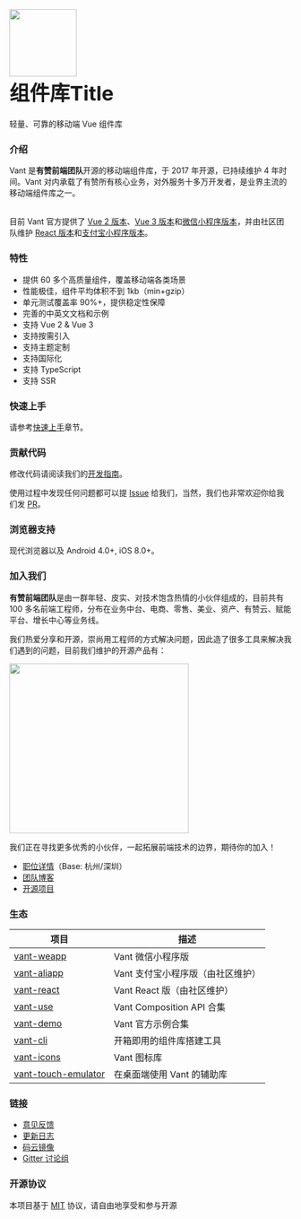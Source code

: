 <div class="card">
  <div class="van-doc-intro">
    <img class="van-doc-intro__logo" style="width: 120px; height: 120px;" src="https://wx.picccdn.cn/mobile_image/ghapp/a/jssdk3/logo.png">
    <h2 style="margin: 0; font-size: 36px; line-height: 60px;">组件库Title</h2>
    <p>轻量、可靠的移动端 Vue 组件库</p>
  </div>
</div>

### 介绍

Vant 是**有赞前端团队**开源的移动端组件库，于 2017 年开源，已持续维护 4 年时间。Vant 对内承载了有赞所有核心业务，对外服务十多万开发者，是业界主流的移动端组件库之一。 <br><br>

目前 Vant 官方提供了 [Vue 2 版本](https://vant-contrib.gitee.io/vant)、[Vue 3 版本](https://vant-contrib.gitee.io/vant/next)和[微信小程序版本](http://vant-contrib.gitee.io/vant-weapp)，并由社区团队维护 [React 版本](https://github.com/mxdi9i7/vant-react)和[支付宝小程序版本](https://github.com/ant-move/Vant-Aliapp)。

### 特性

- 提供 60 多个高质量组件，覆盖移动端各类场景
- 性能极佳，组件平均体积不到 1kb（min+gzip）
- 单元测试覆盖率 90%+，提供稳定性保障
- 完善的中英文文档和示例
- 支持 Vue 2 & Vue 3
- 支持按需引入
- 支持主题定制
- 支持国际化
- 支持 TypeScript
- 支持 SSR

### 快速上手

请参考[快速上手](#/zh-CN/quickstart)章节。

### 贡献代码

修改代码请阅读我们的[开发指南](#/zh-CN/contribution)。

使用过程中发现任何问题都可以提 [Issue](https://github.com/youzan/vant/issues) 给我们，当然，我们也非常欢迎你给我们发 [PR](https://github.com/youzan/vant/pulls)。

### 浏览器支持

现代浏览器以及 Android 4.0+, iOS 8.0+。

### 加入我们

**有赞前端团队**是由一群年轻、皮实、对技术饱含热情的小伙伴组成的，目前共有 100 多名前端工程师，分布在业务中台、电商、零售、美业、资产、有赞云、赋能平台、增长中心等业务线。

我们热爱分享和开源，崇尚用工程师的方式解决问题，因此造了很多工具来解决我们遇到的问题，目前我们维护的开源产品有：

<img src="https://img.yzcdn.cn/public_files/2019/07/22/f4b70763c55c8710c52c667ecf192c05.jpeg" style="width: 320px; height: 303px;">

我们正在寻找更多优秀的小伙伴，一起拓展前端技术的边界，期待你的加入！

- <a target="_blank" href="https://app.mokahr.com/apply/youzan/3750#/jobs/?keyword=%E5%89%8D%E7%AB%AF&_k=tueqds">职位详情</a>（Base: 杭州/深圳）
- <a target="_blank" href="https://tech.youzan.com/tag/front-end/">团队博客</a>
- <a target="_blank" href="https://github.com/youzan">开源项目</a>

### 生态

| 项目 | 描述 |
| --- | --- |
| [vant-weapp](https://github.com/youzan/vant-weapp) | Vant 微信小程序版 |
| [vant-aliapp](https://github.com/ant-move/Vant-Aliapp) | Vant 支付宝小程序版（由社区维护） |
| [vant-react](https://github.com/mxdi9i7/vant-react) | Vant React 版（由社区维护） |
| [vant-use](https://youzan.github.io/vant/vant-use/) | Vant Composition API 合集 |
| [vant-demo](https://github.com/youzan/vant-demo) | Vant 官方示例合集 |
| [vant-cli](https://github.com/youzan/vant/tree/dev/packages/vant-cli) | 开箱即用的组件库搭建工具 |
| [vant-icons](https://github.com/youzan/vant/tree/dev/packages/vant-icons) | Vant 图标库 |
| [vant-touch-emulator](https://github.com/youzan/vant/tree/dev/packages/vant-touch-emulator) | 在桌面端使用 Vant 的辅助库 |

### 链接

- [意见反馈](https://github.com/youzan/vant/issues)
- [更新日志](#/zh-CN/changelog)
- [码云镜像](https://vant-contrib.gitee.io/vant)
- [Gitter 讨论组](https://gitter.im/vant-contrib/discuss?utm_source=share-link&utm_medium=link&utm_campaign=share-link)

### 开源协议

本项目基于 [MIT](https://zh.wikipedia.org/wiki/MIT%E8%A8%B1%E5%8F%AF%E8%AD%89) 协议，请自由地享受和参与开源
